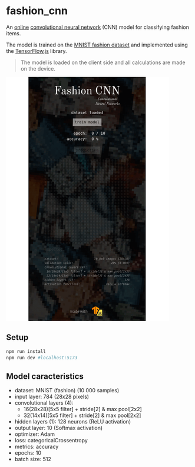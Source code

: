 # fashion_cnn

An [online](https://trixky.github.io/fashion_cnn/) [convolutional neural network](https://en.wikipedia.org/wiki/Convolutional_neural_network) (CNN) model for classifying fashion items.

The model is trained on the [MNIST fashion dataset](https://www.tensorflow.org/datasets/catalog/fashion_mnist) and implemented using the [TensorFlow.js](https://www.tensorflow.org/js) library.

> The model is loaded on the client side and all calculations are made on the device.

<img src="https://raw.githubusercontent.com/trixky/fashion_cnn/main/.demo/screenshots.gif"  width="442">

## Setup

```bash
npm run install
npm run dev #localhost:5173
```

## Model caracteristics

- dataset: MNIST (fashion) (10 000 samples)
- input layer: 784 (28x28 pixels)
- convolutional layers (4):
    * 16(28x28)[5x5 filter] + stride[2] & max pool[2x2]
    * 32(14x14)[5x5 filter] + stride[2] & max pool[2x2]
- hidden layers (1): 128 neurons (ReLU activation)
- output layer: 10 (Softmax activation)
- optimizer: Adam
- loss: categoricalCrossentropy
- metrics: accuracy
- epochs: 10
- batch size: 512
